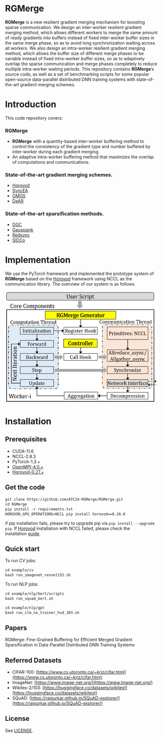 # RGMerge

__RGMerge__ is a new resilient gradient merging mechanism for boosting sparse communication. We design an inter-worker resilient gradient merging method, which allows different workers to merge the same amount of ready gradients into buffers instead of fixed inter-worker buffer sizes in the same merge phase, so as to avoid long synchronization waiting across all workers. We also design an intra-worker resilient gradient merging method, which allows the buffer size of different merge phases to be variable instead of fixed intra-worker buffer sizes, so as to adaptively overlap the sparse communication and merge phases completely to reduce multiple intra-worker waiting periods. This repository contains __RGMerge__’s source code, as well as a set of benchmarking scripts for some popular open-source data-parallel distributed DNN training systems with state-of-the-art gradient merging schemes.

# Introduction

This code repository covers:

### RGMerge

- __RGMerge__ with a quantity-based inter-worker buffering method to control the consistency of the gradient type and number buffered by inter-worker during each gradient merging.
- An adaptive intra-worker buffering method that maximizes the overlap of computations and communications.

### State-of-the-art gradient merging schemes.

- [Horovod](https://github.com/horovod/horovod)
- [SyncEA](https://dl.acm.org/doi/pdf/10.1145/3126908.3126912)
- [OMGS](https://github.com/HKBU-HPML/OMGS-SGD)
- [DeAR](https://github.com/lzhangbv/dear_pytorch?tab=readme-ov-file)

### State-of-the-art sparsification methods.

- [DGC](https://arxiv.org/pdf/1712.01887.pdf)
- [Gaussiank](https://arxiv.org/pdf/1911.08772.pdf)
- [Redsync](https://www.sciencedirect.com/science/article/pii/S0743731518308657)
- [SIDCo](https://proceedings.mlsys.org/paper_files/paper/2021/file/fea47a8aa372e42f3c84327aec9506cf-Paper.pdf)

# Implementation

We use the PyTorch framework and implemented the prototype system of __RGMerge__ based on the [Horovod](https://github.com/horovod/horovod) framework using NCCL as the communication library. The overview of our system is as follows.

<!-- ![Overview](Overview.png) -->
<center class ='img'>
<img src="Overview.png" width="700px" />
</center>

# Installation

## **Prerequisites**

- CUDA-11.6
- NCCL-2.8.3
- PyTorch-1.3.+
- [OpenMPI-4.0.+](https://www-lb.open-mpi.org/software/ompi/v4.0/)
- [Horovod-0.27.+](https://github.com/horovod/horovod)

## Get the code

```
git clone https://github.com/ATC24-RGMerge/RGMerge.git
cd RGMerge
pip install -r requirements.txt
HOROVOD_GPU_OPERATIONS=NCCL pip install horovod==0.28.0
```

if pip installation fails, please try to upgrade pip via `pip install --upgrade pip`. If [Horovod](https://github.com/horovod/horovod) installation with NCCL failed, please check the installation [guide](https://horovod.readthedocs.io/en/stable/install_include.html).

## Quick start

To run CV jobs:

```
cd example/cv
bash run_imagenet_resnet152.sh
```

To run NLP jobs:

```
cd example/nlp/bert/scripts
bash run_squad_bert.sh
```
```
cd example/nlp/gpt
bash run_clm_no_trainer_hvd_103.sh
```

## Papers

RGMerge: Fine-Grained Buffering for Efficient Merged Gradient Sparsification in Data-Parallel Distributed DNN Training Systems

## Referred Datasets

- CIFAR-100: [https://www.cs.utoronto.ca/~kriz/cifar.html](https://www.cs.utoronto.ca/~kriz/cifar.html)
- ImageNet: [https://www.image-net.org/](https://www.image-net.org/)
- Wikitex-2/103: [https://huggingface.co/datasets/wikitext](https://huggingface.co/datasets/wikitext)
- SQuAD: [https://rajpurkar.github.io/SQuAD-explorer/](https://rajpurkar.github.io/SQuAD-explorer/)

## License

See [LICENSE](https://github.com/ATC24-RGMerge/RGMerge/blob/main/LICENSE.txt).
